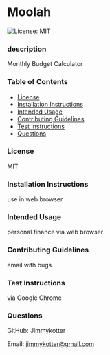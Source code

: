 # Moolah

![License: MIT](https://img.shields.io/badge/License-MIT-yellow.svg)

### description
Monthly Budget Calculator

### Table of Contents

- [License](#license)
- [Installation Instructions](#installation-instructions)
- [Intended Usage](#intended-usage)
- [Contributing Guidelines](#contributing-guidelines)
- [Test Instructions](#test-instructions)
- [Questions](#questions)

### License
MIT


### Installation Instructions
use in web browser

### Intended Usage
personal finance via web browser

### Contributing Guidelines
email with bugs

### Test Instructions
via Google Chrome

### Questions
GitHub: Jimmykotter

Email: jimmykotter@gmail.com

